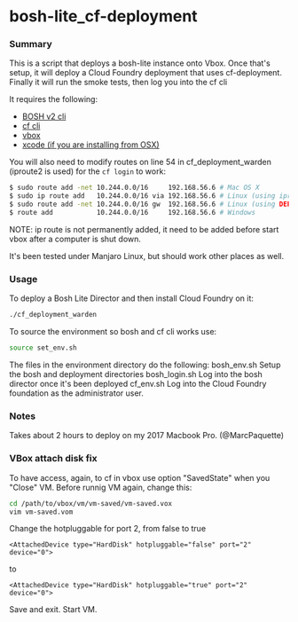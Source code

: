 # bosh-lite_cf-deployment

### Summary

This is a script that deploys a bosh-lite instance onto Vbox.  Once that's setup, it will deploy a Cloud Foundry deployment that uses cf-deployment. Finally it will run the smoke tests, then log you into the cf cli

It requires the following:
* [BOSH v2 cli](https://bosh.io/docs/cli-v2.html)
* [cf cli](https://docs.cloudfoundry.org/cf-cli)
* [vbox](https://www.virtualbox.org/wiki/Downloads)
* [xcode (if you are installing from OSX)](https://developer.apple.com/xcode/)

You will also need to modify routes on line 54 in cf_deployment_warden (iproute2 is used) for the `cf login` to work:
```bash
$ sudo route add -net 10.244.0.0/16     192.168.56.6 # Mac OS X
$ sudo ip route add   10.244.0.0/16 via 192.168.56.6 # Linux (using iproute2 suite)
$ sudo route add -net 10.244.0.0/16 gw  192.168.56.6 # Linux (using DEPRECATED route command)
$ route add           10.244.0.0/16     192.168.56.6 # Windows
```
NOTE: ip route is not permanently added, it need to be added before start vbox after a computer is shut down.

It's been tested under Manjaro Linux, but should work other places as well.

### Usage
To deploy a Bosh Lite Director and then install Cloud Foundry on it:
```bash
./cf_deployment_warden
```

To source the environment so bosh and cf cli works use: 
```bash
source set_env.sh
```

The files in the environment directory do the following:
bosh_env.sh
  Setup the bosh and deployment directories
bosh_login.sh
  Log into the bosh director once it's been deployed
cf_env.sh
  Log into the Cloud Foundry foundation as the administrator user.

### Notes
Takes about 2 hours to deploy on my 2017 Macbook Pro. (@MarcPaquette)

### VBox attach disk fix
To have access, again, to cf in vbox use option "SavedState" when you "Close" VM. Before runnig VM again, change this:
```bash
cd /path/to/vbox/vm/vm-saved/vm-saved.vox
vim vm-saved.vom
```
Change the hotpluggable for port 2, from false to true
```bosh
<AttachedDevice type="HardDisk" hotpluggable="false" port="2" device="0">
```
to
```
<AttachedDevice type="HardDisk" hotpluggable="true" port="2" device="0">
```
Save and exit. Start VM.


